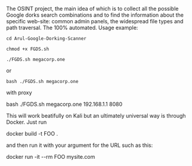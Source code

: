 The OSINT project, the main idea of which is to collect all the possible Google dorks search combinations and to find the information about the specific web-site: common admin panels, the widespread file types and path traversal. The 100% automated.
Usage example:
```
cd Arul-Google-Dorking-Scanner
```
```
chmod +x FGDS.sh
```
```
./FGDS.sh megacorp.one
```

or
```
bash ./FGDS.sh megacorp.one
```

with proxy

bash ./FGDS.sh megacorp.one 192.168.1.1 8080

This will work beatifully on Kali but an ultimately universal way is through Docker. Just run

docker build -t FOO .

and then run it with your argument for the URL such as this:

docker run -it --rm FOO mysite.com
